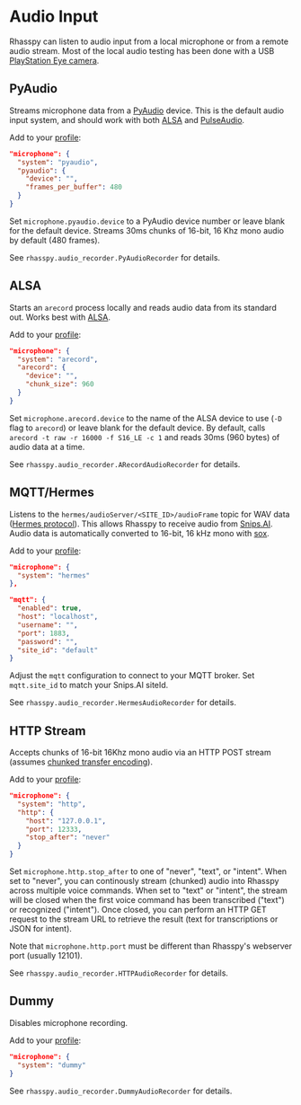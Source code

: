 # Audio Input

Rhasspy can listen to audio input from a local microphone or from a remote audio
stream. Most of the local audio testing has been done with a USB [PlayStation
Eye camera](https://en.wikipedia.org/wiki/PlayStation_Eye).

## PyAudio

Streams microphone data from a [PyAudio](https://people.csail.mit.edu/hubert/pyaudio/) device.
This is the default audio input system, and should work with both [ALSA](https://www.alsa-project.org/main/index.php/Main_Page) and [PulseAudio](https://www.freedesktop.org/wiki/Software/PulseAudio/).

Add to your [profile](profiles.md):

```json
"microphone": {
  "system": "pyaudio",
  "pyaudio": {
    "device": "",
    "frames_per_buffer": 480
  }
}
```

Set `microphone.pyaudio.device` to a PyAudio device number or leave blank for the default device.
Streams 30ms chunks of 16-bit, 16 Khz mono audio by default (480 frames).

See `rhasspy.audio_recorder.PyAudioRecorder` for details.

## ALSA 

Starts an `arecord` process locally and reads audio data from its standard out.
Works best with [ALSA](https://www.alsa-project.org/main/index.php/Main_Page).

Add to your [profile](profiles.md):

```json
"microphone": {
  "system": "arecord",
  "arecord": {
    "device": "",
    "chunk_size": 960
  }
}
```
    
Set `microphone.arecord.device` to the name of the ALSA device to use (`-D` flag
to `arecord`) or leave blank for the default device.
By default, calls `arecord -t raw -r 16000 -f S16_LE -c 1` and reads 30ms (960
bytes) of audio data at a time.

See `rhasspy.audio_recorder.ARecordAudioRecorder` for details.

## MQTT/Hermes

Listens to the `hermes/audioServer/<SITE_ID>/audioFrame` topic for WAV data ([Hermes protocol](https://docs.snips.ai/ressources/hermes-protocol)). 
This allows Rhasspy to receive audio from [Snips.AI](https://snips.ai/).
Audio data is automatically converted to 16-bit, 16 kHz mono with [sox](http://sox.sourceforge.net).

Add to your [profile](profiles.md):

```json
"microphone": {
  "system": "hermes"
},

"mqtt": {
  "enabled": true,
  "host": "localhost",
  "username": "",
  "port": 1883,
  "password": "",
  "site_id": "default"
}
```
    
Adjust the `mqtt` configuration to connect to your MQTT broker.
Set `mqtt.site_id` to match your Snips.AI siteId.

See `rhasspy.audio_recorder.HermesAudioRecorder` for details.

## HTTP Stream

Accepts chunks of 16-bit 16Khz mono audio via an HTTP POST stream (assumes [chunked transfer encoding](https://en.wikipedia.org/wiki/Chunked_transfer_encoding)).

Add to your [profile](profiles.md):

```json
"microphone": {
  "system": "http",
  "http": {
    "host": "127.0.0.1",
    "port": 12333,
    "stop_after": "never"
  }
}
```

Set `microphone.http.stop_after` to one of "never", "text", or "intent". When set to "never", you can continously stream (chunked) audio into Rhasspy across multiple voice commands. When set to "text" or "intent", the stream will be closed when the first voice command has been transcribed ("text") or recognized ("intent"). Once closed, you can perform an HTTP GET request to the stream URL to retrieve the result (text for transcriptions or JSON for intent).

Note that `microphone.http.port` must be different than Rhasspy's webserver port (usually 12101).

See `rhasspy.audio_recorder.HTTPAudioRecorder` for details.


## Dummy

Disables microphone recording.

Add to your [profile](profiles.md):

```json
"microphone": {
  "system": "dummy"
}
```

See `rhasspy.audio_recorder.DummyAudioRecorder` for details.

